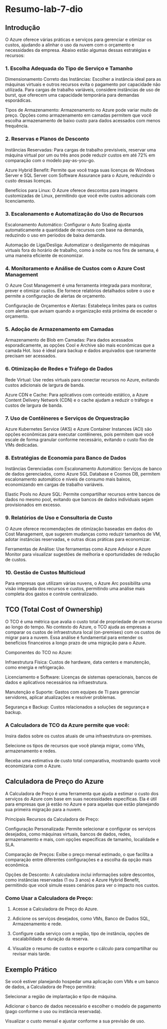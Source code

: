 # Resumo-lab-7-dio

## Introdução

O Azure oferece várias práticas e serviços para gerenciar e otimizar os custos, ajudando a alinhar o uso da nuvem com o orçamento e necessidades da empresa. Abaixo estão algumas dessas estratégias e recursos:

### 1. Escolha Adequada do Tipo de Serviço e Tamanho

Dimensionamento Correto das Instâncias: Escolher a instância ideal para as máquinas virtuais e outros recursos evita o pagamento por capacidade não utilizada. Para cargas de trabalho variáveis, considere instâncias de uso de burst, que oferecem uma capacidade temporária para demandas esporádicas.

Tipos de Armazenamento: Armazenamento no Azure pode variar muito de preço. Opções como armazenamento em camadas permitem que você escolha armazenamento de baixo custo para dados acessados com menos frequência.


### 2. Reservas e Planos de Desconto

Instâncias Reservadas: Para cargas de trabalho previsíveis, reservar uma máquina virtual por um ou três anos pode reduzir custos em até 72% em comparação com o modelo pay-as-you-go.

Azure Hybrid Benefit: Permite que você traga suas licenças de Windows Server e SQL Server com Software Assurance para o Azure, reduzindo o custo dessas licenças.

Benefícios para Linux: O Azure oferece descontos para imagens customizadas de Linux, permitindo que você evite custos adicionais com licenciamento.


### 3. Escalonamento e Automatização do Uso de Recursos

Escalonamento Automático: Configurar o Auto Scaling ajusta automaticamente a quantidade de recursos com base na demanda, reduzindo o uso em períodos de baixa demanda.

Automação de Liga/Desliga: Automatizar o desligamento de máquinas virtuais fora do horário de trabalho, como à noite ou nos fins de semana, é uma maneira eficiente de economizar.


### 4. Monitoramento e Análise de Custos com o Azure Cost Management

O Azure Cost Management é uma ferramenta integrada para monitorar, prever e otimizar custos. Ele fornece relatórios detalhados sobre o uso e permite a configuração de alertas de orçamento.

Configuração de Orçamentos e Alertas: Estabeleça limites para os custos com alertas que avisam quando a organização está próxima de exceder o orçamento.


### 5. Adoção de Armazenamento em Camadas

Armazenamento de Blob em Camadas: Para dados acessados esporadicamente, as opções Cool e Archive são mais econômicas que a camada Hot. Isso é ideal para backup e dados arquivados que raramente precisam ser acessados.


### 6. Otimização de Redes e Tráfego de Dados

Rede Virtual: Use redes virtuais para conectar recursos no Azure, evitando custos adicionais de largura de banda.

Azure CDN e Cache: Para aplicativos com conteúdo estático, a Azure Content Delivery Network (CDN) e o cache ajudam a reduzir o tráfego e custos de largura de banda.


### 7. Uso de Contêineres e Serviços de Orquestração

Azure Kubernetes Service (AKS) e Azure Container Instances (ACI) são opções econômicas para executar contêineres, pois permitem que você escale de forma granular conforme necessário, evitando o custo fixo de VMs dedicadas.


### 8. Estratégias de Economia para Banco de Dados

Instâncias Gerenciadas com Escalonamento Automático: Serviços de banco de dados gerenciados, como Azure SQL Database e Cosmos DB, permitem escalonamento automático e níveis de consumo mais baixos, economizando em cargas de trabalho variáveis.

Elastic Pools no Azure SQL: Permite compartilhar recursos entre bancos de dados no mesmo pool, evitando que bancos de dados individuais sejam provisionados em excesso.


### 9. Relatórios de Uso e Consultoria de Custo

O Azure oferece recomendações de otimização baseadas em dados do Cost Management, que sugerem mudanças como reduzir tamanhos de VM, adotar instâncias reservadas, e outras dicas práticas para economizar.

Ferramentas de Análise: Use ferramentas como Azure Advisor e Azure Monitor para visualizar sugestões de melhoria e oportunidades de redução de custos.


### 10. Gestão de Custos Multicloud

Para empresas que utilizam várias nuvens, o Azure Arc possibilita uma visão integrada dos recursos e custos, permitindo uma análise mais completa dos gastos e controle centralizado.

## TCO (Total Cost of Ownership)

O TCO é uma métrica que avalia o custo total de propriedade de um recurso ao longo do tempo. No contexto do Azure, o TCO ajuda as empresas a comparar os custos de infraestrutura local (on-premises) com os custos de migrar para a nuvem. Essa análise é fundamental para entender os benefícios financeiros a longo prazo de uma migração para o Azure.

Componentes do TCO no Azure:

Infraestrutura Física: Custos de hardware, data centers e manutenção, como energia e refrigeração.

Licenciamento e Software: Licenças de sistemas operacionais, bancos de dados e aplicativos necessários na infraestrutura.

Manutenção e Suporte: Gastos com equipes de TI para gerenciar servidores, aplicar atualizações e resolver problemas.

Segurança e Backup: Custos relacionados a soluções de segurança e backup.


### A Calculadora de TCO da Azure permite que você:

Insira dados sobre os custos atuais de uma infraestrutura on-premises.

Selecione os tipos de recursos que você planeja migrar, como VMs, armazenamento e redes.

Receba uma estimativa de custo total comparativa, mostrando quanto você economizaria com o Azure.


## Calculadora de Preço do Azure

A Calculadora de Preço é uma ferramenta que ajuda a estimar o custo dos serviços do Azure com base em suas necessidades específicas. Ela é útil para empresas que já estão no Azure e para aquelas que estão planejando sua primeira migração para a nuvem.

Principais Recursos da Calculadora de Preço:

Configuração Personalizada: Permite selecionar e configurar os serviços desejados, como máquinas virtuais, bancos de dados, redes, armazenamento e mais, com opções específicas de tamanho, localidade e SLA.

Comparação de Preços: Exibe o preço mensal estimado, o que facilita a comparação entre diferentes configurações e a escolha da opção mais econômica.

Opções de Desconto: A calculadora inclui informações sobre descontos, como instâncias reservadas (1 ou 3 anos) e Azure Hybrid Benefit, permitindo que você simule esses cenários para ver o impacto nos custos.


### Como Usar a Calculadora de Preço:

1. Acesse a Calculadora de Preço do Azure.


2. Adicione os serviços desejados, como VMs, Banco de Dados SQL, Armazenamento e rede.


3. Configure cada serviço com a região, tipo de instância, opções de escalabilidade e duração da reserva.


4. Visualize o resumo de custos e exporte o cálculo para compartilhar ou revisar mais tarde.



## Exemplo Prático

Se você estiver planejando hospedar uma aplicação com VMs e um banco de dados, a Calculadora de Preço permitirá:

Selecionar a região de implantação e tipo de máquina.

Adicionar o banco de dados necessário e escolher o modelo de pagamento (pago conforme o uso ou instância reservada).

Visualizar o custo mensal e ajustar conforme a sua previsão de uso.
